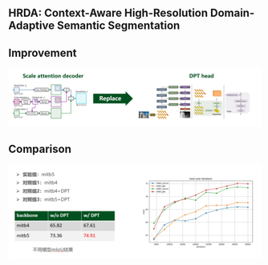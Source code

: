 ## HRDA: Context-Aware High-Resolution Domain-Adaptive Semantic Segmentation

## Improvement
![attention head improvement](resources/cyg1.png)

## Comparison
![Comparison](resources/cyg2.png)

